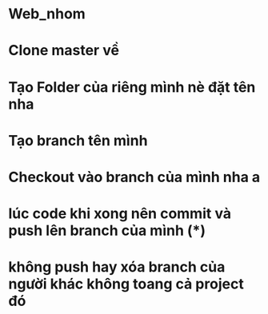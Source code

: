 # Web_nhom
# Clone master về
# Tạo Folder của riêng mình nè đặt tên nha 
# Tạo branch tên mình 
# Checkout vào branch của mình nha a
# lúc code khi xong nên commit và push lên branch của mình (*)
# không push hay xóa branch của người khác không toang cả project đó 
